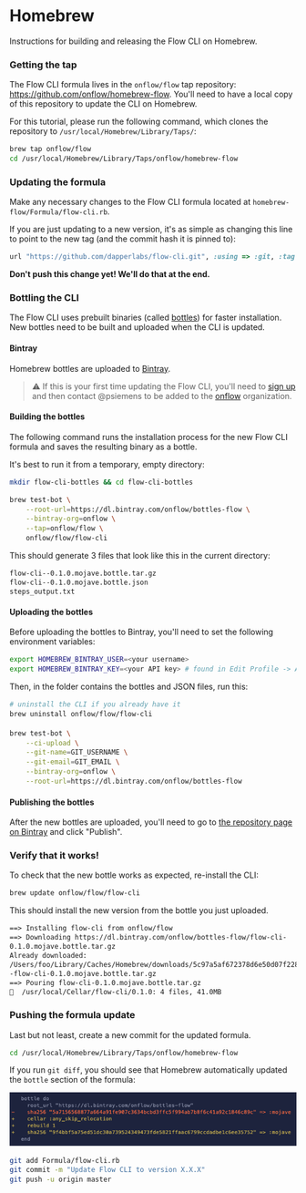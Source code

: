 # Homebrew

Instructions for building and releasing the Flow CLI on Homebrew.

### Getting the tap

The Flow CLI formula lives in the `onflow/flow` tap repository: https://github.com/onflow/homebrew-flow. You'll need to have a local copy of this repository to update the CLI on Homebrew.

For this tutorial, please run the following command, which clones the repository to `/usr/local/Homebrew/Library/Taps/`:
```sh
brew tap onflow/flow
cd /usr/local/Homebrew/Library/Taps/onflow/homebrew-flow
```

### Updating the formula

Make any necessary changes to the Flow CLI formula located at `homebrew-flow/Formula/flow-cli.rb`.

If you are just updating to a new version, it's as simple as changing this line to point to the new tag (and the commit hash it is pinned to):

```rb
url "https://github.com/dapperlabs/flow-cli.git", :using => :git, :tag => "v0.1.0", :revision => "2a27b0565f03ddab70d49c421f20544da2463c5b"
```

**Don't push this change yet! We'll do that at the end.**

### Bottling the CLI

The Flow CLI uses prebuilt binaries (called [bottles](https://docs.brew.sh/Bottles)) for faster installation. New bottles need to be built and uploaded when the CLI is updated.

#### Bintray

Homebrew bottles are uploaded to [Bintray](https://bintray.com/). 

> ⚠️ If this is your first time updating the Flow CLI, you'll need to [sign up](https://bintray.com/signup/oss) and then contact @psiemens to be added to the [onflow](https://bintray.com/onflow) organization.

#### Building the bottles

The following command runs the installation process for the new Flow CLI formula and saves the resulting binary as a bottle.

It's best to run it from a temporary, empty directory:

```sh
mkdir flow-cli-bottles && cd flow-cli-bottles
```

```sh
brew test-bot \
    --root-url=https://dl.bintray.com/onflow/bottles-flow \
    --bintray-org=onflow \
    --tap=onflow/flow \
    onflow/flow/flow-cli
```

This should generate 3 files that look like this in the current directory:

```
flow-cli--0.1.0.mojave.bottle.tar.gz
flow-cli--0.1.0.mojave.bottle.json
steps_output.txt
```

#### Uploading the bottles

Before uploading the bottles to Bintray, you'll need to set the following environment variables:

```sh
export HOMEBREW_BINTRAY_USER=<your username>
export HOMEBREW_BINTRAY_KEY=<your API key> # found in Edit Profile -> API Key when logged in to Bintray
```

Then, in the folder contains the bottles and JSON files, run this:

```sh
# uninstall the CLI if you already have it
brew uninstall onflow/flow/flow-cli

brew test-bot \
    --ci-upload \
    --git-name=GIT_USERNAME \
    --git-email=GIT_EMAIL \
    --bintray-org=onflow \
    --root-url=https://dl.bintray.com/onflow/bottles-flow
```

#### Publishing the bottles

After the new bottles are uploaded, you'll need to go to [the repository page on Bintray](https://bintray.com/onflow/bottles-flow/flow-cli) and click "Publish".

### Verify that it works!

To check that the new bottle works as expected, re-install the CLI:

```sh
brew update onflow/flow/flow-cli
```

This should install the new version from the bottle you just uploaded.

```
==> Installing flow-cli from onflow/flow
==> Downloading https://dl.bintray.com/onflow/bottles-flow/flow-cli-0.1.0.mojave.bottle.tar.gz
Already downloaded: /Users/foo/Library/Caches/Homebrew/downloads/5c97a5af672378d6e50d07f2283332e689091c03801c375a92d31d2840a6e781--flow-cli-0.1.0.mojave.bottle.tar.gz
==> Pouring flow-cli-0.1.0.mojave.bottle.tar.gz
🍺  /usr/local/Cellar/flow-cli/0.1.0: 4 files, 41.0MB
```

### Pushing the formula update

Last but not least, create a new commit for the updated formula. 

```sh
cd /usr/local/Homebrew/Library/Taps/onflow/homebrew-flow
```

If you run `git diff`, you should see that Homebrew automatically updated the `bottle` section of the formula:

![homebrew-bottle](./homebrew-bottle.png)

```sh
git add Formula/flow-cli.rb
git commit -m "Update Flow CLI to version X.X.X"
git push -u origin master
```

